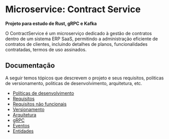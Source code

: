 # Microservice: Contract Service

**Projeto para estudo de Rust, gRPC e Kafka**

O ContractService é um microserviço dedicado à gestão de contratos dentro de um sistema
ERP SaaS, permitindo a administração eficiente de contratos de clientes, incluindo detalhes de
planos, funcionalidades contratadas, termos de uso assinados.

## Documentação

A seguir temos tópicos que descrevem o projeto e seus requisitos, politicas de versionamento, politicas de desenvolvimento, arquitetura, etc.

- [Políticas de desenvolvimento](_docs/politicas-de-desenvolvimento.md)
- [Requisitos](_docs/requisitos.md)
- [Requisitos não funcionais](_docs/requisitos-nao-funcionais.md)
- [Versionamento](_docs/versionamento.md)
- [Arquitetura](_docs/arquitetura.md)
- [gRPC](_docs/grpc.md)
- [Eventos](_docs/eventos.md)
- [Entidades](_docs/entidades.md)

